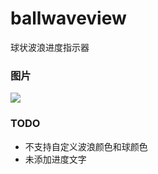 # ballwaveview
球状波浪进度指示器

### 图片

![](http://olpu32iyy.bkt.clouddn.com/17-9-13/57441031.jpg)

### TODO
 
 + 不支持自定义波浪颜色和球颜色
 + 未添加进度文字
 


